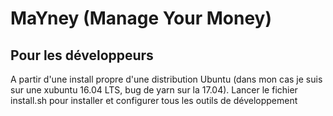 # MaYney (Manage Your Money)

## Pour les développeurs
A partir d'une install propre d'une distribution Ubuntu (dans mon cas je suis sur une xubuntu 16.04 LTS, bug de yarn sur la 17.04). Lancer le fichier install.sh pour installer et configurer tous les outils de développement